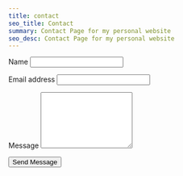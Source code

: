 ```yaml
---
title: contact
seo_title: Contact
summary: Contact Page for my personal website
seo_desc: Contact Page for my personal website
---
```

<form
    name="simpleContactForm"
    method="POST"
    data-netlify="true"
    data-netlify-recaptcha="true"
    id="simple-contact-form"
    class="contact-form"
>
    <p class="form-row">
        <label id="contact-form-name-label" for="contact-form-name" class="form-label">Name</label>
        <input type="text" name="name" id="contact-form-name" aria-labelledby="contact-form-name-label" class="form-input" />
    </p>
    <p class="form-row">
        <label id="contact-form-email-label" for="contact-form-email" class="form-label">Email address</label>
        <input type="email" name="email" id="contact-form-email" aria-labelledby="contact-form-email-label" class="form-input" />
    </p>
    <p class="form-row">
        <label id="contact-form-message-label" for="contact-form-message" class="form-label">Message</label>
        <textarea
            name="message"
            id="contact-form-message"
            aria-labelledby="contact-form-message-label"
            class="form-textarea"
            rows="7"
        ></textarea>
    </p>
    <div data-netlify-recaptcha="true" class="form-row"></div>
    </p>
    <p class="form-row form-submit">
        <button type="submit" class="button">Send Message</button>
    </p>
</form>
